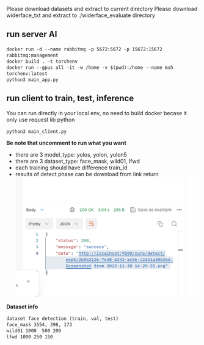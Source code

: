 
Please download datasets and extract to current directory
Please download widerface_txt and extract to ./widerface_evaluate directory

## run server AI

```
docker run -d --name rabbitmq -p 5672:5672 -p 15672:15672 rabbitmq:management
docker build . -t torchenv
docker run --gpus all -it -w /home -v $(pwd):/home --name msh torchenv:latest
python3 main_app.py
```

## run client to train, test, inference
You can run directly in your local env, no need to build docker becase it only use request lib python
```
python3 main_client.py
```
**Be note that uncomment to run what you want**
- there are 3 model_type: yolos, yolon, yolon5
- there are 3 dataset_type: face_mask, wild01, lfwd 
- each training should have difference train_id
- results of detect phase can be download from link return
!["see here ./runs/urls.png"](./runs/urls.png)  

**Dataset info**
```
dataset face detection (train, val, test)
face_mask 3554, 398, 173
wild01 1000  500 200
lfwd 1000 250 150
```